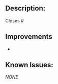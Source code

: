 ## Description:


Closes #

## Improvements
- 

## Known Issues:
_NONE_

<!--
ATTENTION:
Remember to prefix your PR-Title with `⚠ WIP: ` if you still work on it.
If you have reached a final state, remove the prefix.
-->
